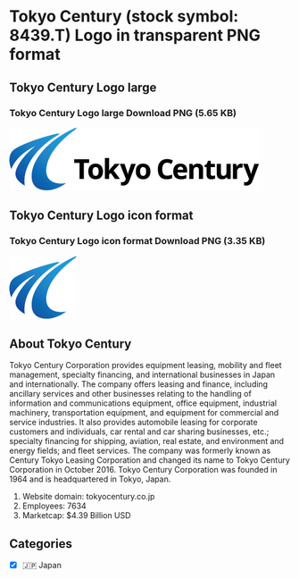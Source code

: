 # Tokyo Century (stock symbol: 8439.T) Logo in transparent PNG format

## Tokyo Century Logo large

### Tokyo Century Logo large Download PNG (5.65 KB)

![Tokyo Century Logo large Download PNG (5.65 KB)](/img/orig/8439.T_BIG-3b52404e.png)

## Tokyo Century Logo icon format

### Tokyo Century Logo icon format Download PNG (3.35 KB)

![Tokyo Century Logo icon format Download PNG (3.35 KB)](/img/orig/8439.T-e055963b.png)

## About Tokyo Century

Tokyo Century Corporation provides equipment leasing, mobility and fleet management, specialty financing, and international businesses in Japan and internationally. The company offers leasing and finance, including ancillary services and other businesses relating to the handling of information and communications equipment, office equipment, industrial machinery, transportation equipment, and equipment for commercial and service industries. It also provides automobile leasing for corporate customers and individuals, car rental and car sharing businesses, etc.; specialty financing for shipping, aviation, real estate, and environment and energy fields; and fleet services. The company was formerly known as Century Tokyo Leasing Corporation and changed its name to Tokyo Century Corporation in October 2016. Tokyo Century Corporation was founded in 1964 and is headquartered in Tokyo, Japan.

1. Website domain: tokyocentury.co.jp
2. Employees: 7634
3. Marketcap: $4.39 Billion USD


## Categories
- [x] 🇯🇵 Japan
